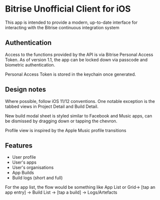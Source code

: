 #  Bitrise Unofficial Client for iOS

This app is intended to provide a modern, up-to-date interface for interacting with the Bitrise continuous integration system

## Authentication
Access to the functions provided by the API is via Bitrise Personal Access Token. As of version 1.1, the app can be locked down via passcode and biometric authentication. 

Personal Access Token is stored in the keychain once generated. 

## Design notes
Where possible, follow iOS 11/12 conventions. One notable exception is the tabbed views in Project Detail and Build Detail.

New build modal sheet is styled similar to Facebook and Music apps, can be dismissed by dragging down or tapping the chevron. 

Profile view is inspired by the Apple Music profile transitions

## Features
* User profile
* User's apps
* User's organisations
* App Builds
* Build logs (short and full)

For the app list, the flow would be something like App List or Grid-> [tap an app entry] -> Build List -> [tap a build] -> Logs/Artefacts

